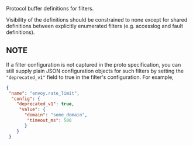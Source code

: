 Protocol buffer definitions for filters.

Visibility of the definitions should be constrained to none except for
shared definitions between explicitly enumerated filters (e.g. accesslog and fault definitions).

## NOTE

If a filter configuration is not captured in the proto specification, you
can still supply plain JSON configuration objects for such filters by
setting the `"deprecated_v1"` field to true in the filter's
configuration. For example,

```json
{
 "name": "envoy.rate_limit",
  "config": {
    "deprecated_v1": true,
     "value": {
       "domain": "some_domain",
        "timeout_ms": 500
       }
    }
 }
```
